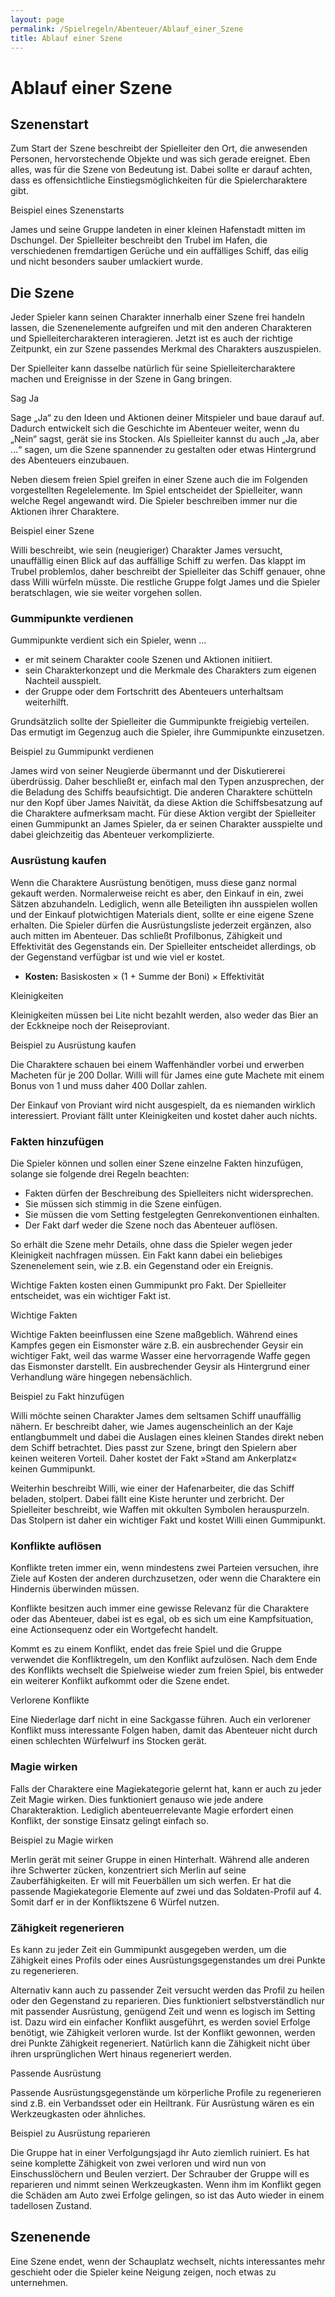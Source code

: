 ```yaml
---
layout: page
permalink: /Spielregeln/Abenteuer/Ablauf_einer_Szene
title: Ablauf einer Szene
---
```


# Ablauf einer Szene

## Szenenstart

Zum Start der Szene beschreibt der Spielleiter den Ort, die anwesenden Personen, hervorstechende Objekte und was sich gerade ereignet. Eben alles, was für die Szene von Bedeutung ist. Dabei sollte er darauf achten, dass es offensichtliche Einstiegsmöglichkeiten für die Spielercharaktere gibt.

<div class="card mb-3">
    <div class="card-header bg-orange text-light">Beispiel eines Szenenstarts</div>
    <div class="card-body">
        <p>James und seine Gruppe landeten in einer kleinen Hafenstadt mitten im Dschungel. Der Spielleiter beschreibt den Trubel im Hafen, die verschiedenen fremdartigen Gerüche und ein auffälliges Schiff, das eilig und nicht besonders sauber umlackiert wurde.</p>
    </div>
</div>

## Die Szene

Jeder Spieler kann seinen Charakter innerhalb einer Szene frei handeln lassen, die Szenenelemente aufgreifen und mit den anderen Charakteren und Spielleitercharakteren interagieren. Jetzt ist es auch der richtige Zeitpunkt, ein zur Szene passendes Merkmal des Charakters auszuspielen.

Der Spielleiter kann dasselbe natürlich für seine Spielleitercharaktere machen und Ereignisse in der Szene in Gang bringen.

<div class="card mb-3">
    <div class="card-header bg-green text-light">Sag Ja</div>
    <div class="card-body">
        <p>Sage &bdquo;Ja&ldquo; zu den Ideen und Aktionen deiner Mitspieler und baue darauf auf. Dadurch entwickelt sich die Geschichte im Abenteuer weiter, wenn du &bdquo;Nein&ldquo; sagst, gerät sie ins Stocken. Als Spielleiter kannst du auch &bdquo;Ja, aber &hellip;&ldquo; sagen, um die Szene spannender zu gestalten oder etwas Hintergrund des Abenteuers einzubauen.</p>
    </div>
</div>

Neben diesem freien Spiel greifen in einer Szene auch die im Folgenden vorgestellten Regelelemente. Im Spiel entscheidet der Spielleiter, wann welche Regel angewandt wird. Die Spieler beschreiben immer nur die Aktionen ihrer Charaktere.

<div class="card mb-3">
    <div class="card-header bg-orange text-light">Beispiel einer Szene</div>
    <div class="card-body">
        <p>Willi beschreibt, wie sein (neugieriger) Charakter James versucht, unauffällig einen Blick auf das auffällige Schiff zu werfen. Das klappt im Trubel problemlos, daher beschreibt der Spielleiter das Schiff genauer, ohne dass Willi würfeln müsste. Die restliche Gruppe folgt James und die Spieler beratschlagen, wie sie weiter vorgehen sollen.</p>
    </div>
</div>

### Gummipunkte verdienen

Gummipunkte verdient sich ein Spieler, wenn &hellip;

- er mit seinem Charakter coole Szenen und Aktionen initiiert.
- sein Charakterkonzept und die Merkmale des Charakters zum eigenen Nachteil ausspielt.
- der Gruppe oder dem Fortschritt des Abenteuers unterhaltsam weiterhilft.

Grundsätzlich sollte der Spielleiter die Gummipunkte freigiebig verteilen. Das ermutigt im Gegenzug auch die Spieler, ihre Gummipunkte einzusetzen.

<div class="card mb-3">
    <div class="card-header bg-orange text-light">Beispiel zu Gummipunkt verdienen</div>
    <div class="card-body">
        <p>James wird von seiner Neugierde übermannt und der Diskutiererei überdrüssig. Daher beschließt er, einfach mal den Typen anzusprechen, der die Beladung des Schiffs beaufsichtigt. Die anderen Charaktere schütteln nur den Kopf über James Naivität, da diese Aktion die Schiffsbesatzung auf die Charaktere aufmerksam macht. Für diese Aktion vergibt der Spielleiter einen Gummipunkt an James Spieler, da er seinen Charakter ausspielte und dabei gleichzeitig das Abenteuer verkomplizierte.</p>
    </div>
</div>

### Ausrüstung kaufen

Wenn die Charaktere Ausrüstung benötigen, muss diese ganz normal gekauft werden. Normalerweise reicht es aber, den Einkauf in ein, zwei Sätzen abzuhandeln. Lediglich, wenn alle Beteiligten ihn ausspielen wollen und der Einkauf plotwichtigen Materials dient, sollte er eine eigene Szene erhalten. Die Spieler dürfen die Ausrüstungsliste jederzeit ergänzen, also auch mitten im Abenteuer. Das schließt Profilbonus, Zähigkeit und Effektivität des Gegenstands ein. Der Spielleiter entscheidet allerdings, ob der Gegenstand verfügbar ist und wie viel er kostet.

- <strong>Kosten:</strong> Basiskosten &times; (1 + Summe der Boni) &times; Effektivität

<div class="card mb-3">
    <div class="card-header bg-green text-light">Kleinigkeiten</div>
    <div class="card-body">
        <p>Kleinigkeiten müssen bei Lite nicht bezahlt werden, also weder das Bier an der Eckkneipe noch der Reiseproviant.</p>
    </div>
</div>

<div class="card mb-3">
    <div class="card-header bg-orange text-light">Beispiel zu Ausrüstung kaufen</div>
    <div class="card-body">
        <p>Die Charaktere schauen bei einem Waffenhändler vorbei und erwerben Macheten für je 200 Dollar. Willi will für James eine gute Machete mit einem Bonus von 1 und muss daher 400 Dollar zahlen.</p>
        <p>Der Einkauf von Proviant wird nicht ausgespielt, da es niemanden wirklich interessiert. Proviant fällt unter Kleinigkeiten und kostet daher auch nichts.</p>
    </div>
</div>

### Fakten hinzufügen

Die Spieler können und sollen einer Szene einzelne Fakten hinzufügen, solange sie folgende drei Regeln beachten:

- Fakten dürfen der Beschreibung des Spielleiters nicht widersprechen.
- Sie müssen sich stimmig in die Szene einfügen.
- Sie müssen die vom Setting festgelegten Genrekonventionen einhalten.
- Der Fakt darf weder die Szene noch das Abenteuer auflösen.

So erhält die Szene mehr Details, ohne dass die Spieler wegen jeder Kleinigkeit nachfragen müssen. Ein Fakt kann dabei ein beliebiges Szenenelement sein, wie z.B. ein Gegenstand oder ein Ereignis.

Wichtige Fakten kosten einen Gummipunkt pro Fakt. Der Spielleiter entscheidet, was ein wichtiger Fakt ist.

<div class="card mb-3">
    <div class="card-header bg-green text-light">Wichtige Fakten</div>
    <div class="card-body">
        <p>Wichtige Fakten beeinflussen eine Szene maßgeblich. Während eines Kampfes gegen ein Eismonster wäre z.B. ein ausbrechender Geysir ein wichtiger Fakt, weil das warme Wasser eine hervorragende Waffe gegen das Eismonster darstellt. Ein ausbrechender Geysir als Hintergrund einer Verhandlung wäre hingegen nebensächlich.</p>
    </div>
</div>

<div class="card mb-3">
    <div class="card-header bg-orange text-light">Beispiel zu Fakt hinzufügen</div>
    <div class="card-body">
        <p>Willi möchte seinen Charakter James dem seltsamen Schiff unauffällig nähern. Er beschreibt daher, wie James augenscheinlich an der Kaje entlangbummelt und dabei die Auslagen eines kleinen Standes direkt neben dem Schiff betrachtet. Dies passt zur Szene, bringt den Spielern aber keinen weiteren Vorteil. Daher kostet der Fakt &raquo;Stand am Ankerplatz&laquo; keinen Gummipunkt.</p>
        <p>Weiterhin beschreibt Willi, wie einer der Hafenarbeiter, die das Schiff beladen, stolpert. Dabei fällt eine Kiste herunter und zerbricht. Der Spielleiter beschreibt, wie Waffen mit okkulten Symbolen herauspurzeln. Das Stolpern ist daher ein wichtiger Fakt und kostet Willi einen Gummipunkt.</p>
    </div>
</div>

### Konflikte auflösen

Konflikte treten immer ein, wenn mindestens zwei Parteien versuchen, ihre Ziele auf Kosten der anderen durchzusetzen, oder wenn die Charaktere ein Hindernis überwinden müssen.

Konflikte besitzen auch immer eine gewisse Relevanz für die Charaktere oder das Abenteuer, dabei ist es egal, ob es sich um eine Kampfsituation, eine Actionsequenz oder ein Wortgefecht handelt.

Kommt es zu einem Konflikt, endet das freie Spiel und die Gruppe verwendet die Konfliktregeln, um den Konflikt aufzulösen. Nach dem Ende des Konflikts wechselt die Spielweise wieder zum freien Spiel, bis entweder ein weiterer Konflikt aufkommt oder die Szene endet.

<div class="card mb-3">
    <div class="card-header bg-green text-light">Verlorene Konflikte</div>
    <div class="card-body">
        <p>Eine Niederlage darf nicht in eine Sackgasse führen. Auch ein verlorener Konflikt muss interessante Folgen haben, damit das Abenteuer nicht durch einen schlechten Würfelwurf ins Stocken gerät.</p>
    </div>
</div>

### Magie wirken

Falls der Charaktere eine Magiekategorie gelernt hat, kann er auch zu jeder Zeit Magie wirken. Dies funktioniert genauso wie jede andere Charakteraktion. Lediglich abenteuerrelevante Magie erfordert einen Konflikt, der sonstige Einsatz gelingt einfach so.

<div class="card mb-3">
    <div class="card-header bg-orange text-light">Beispiel zu Magie wirken</div>
    <div class="card-body">
        <p>Merlin gerät mit seiner Gruppe in einen Hinterhalt. Während alle anderen ihre Schwerter zücken, konzentriert sich Merlin auf seine Zauberfähigkeiten. Er will mit Feuerbällen um sich werfen. Er hat die passende Magiekategorie Elemente auf zwei und das Soldaten-Profil auf 4. Somit darf er in der Konfliktszene 6 Würfel nutzen.</p>
    </div>
</div>

### Zähigkeit regenerieren

Es kann zu jeder Zeit ein Gummipunkt ausgegeben werden, um die Zähigkeit eines Profils oder eines Ausrüstungsgegenstandes um drei Punkte zu regenerieren.

Alternativ kann auch zu passender Zeit versucht werden das Profil zu heilen oder den Gegenstand zu reparieren. Dies funktioniert selbstverständlich nur mit passender Ausrüstung, genügend Zeit und wenn es logisch im Setting ist. Dazu wird ein einfacher Konflikt ausgeführt, es werden soviel Erfolge benötigt, wie Zähigkeit verloren wurde. Ist der Konflikt gewonnen, werden drei Punkte Zähigkeit regeneriert. Natürlich kann die Zähigkeit nicht über ihren ursprünglichen Wert hinaus regeneriert werden.

<div class="card mb-3">
    <div class="card-header bg-green text-light">Passende Ausrüstung</div>
    <div class="card-body">
        <p>Passende Ausrüstungsgegenstände um körperliche Profile zu regenerieren sind z.B. ein Verbandsset oder ein Heiltrank. Für Ausrüstung wären es ein Werkzeugkasten oder ähnliches.</p>
    </div>
</div>

<div class="card mb-3">
    <div class="card-header bg-orange text-light">Beispiel zu Ausrüstung reparieren</div>
    <div class="card-body">
        <p>Die Gruppe hat in einer Verfolgungsjagd ihr Auto ziemlich ruiniert. Es hat seine komplette Zähigkeit von zwei verloren und wird nun von Einschusslöchern und Beulen verziert. Der Schrauber der Gruppe will es reparieren und nimmt seinen Werkzeugkasten. Wenn ihm im Konflikt gegen die Schäden am Auto zwei Erfolge gelingen, so ist das Auto wieder in einem tadellosen Zustand.</p>
    </div>
</div>

## Szenenende

Eine Szene endet, wenn der Schauplatz wechselt, nichts interessantes mehr geschieht oder die Spieler keine Neigung zeigen, noch etwas zu unternehmen.
